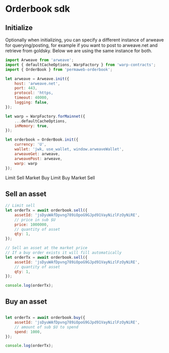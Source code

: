 # Orderbook sdk

## Initialize

Optionally when initializing, you can specify a different instance of arweave for querying/posting, for example if you want to post to arweave.net and retrieve from goldsky. Below we are using the same instance for both.

```js
import Arweave from 'arweave';
import { defaultCacheOptions, WarpFactory } from 'warp-contracts';
import { OrderBook } from 'permaweb-orderbook';

let arweave = Arweave.init({
	host: 'arweave.net',
	port: 443,
	protocol: 'https,
	timeout: 40000,
	logging: false,
});

let warp = WarpFactory.forMainnet({
	...defaultCacheOptions,
	inMemory: true,
});

let orderbook = OrderBook.init({
	currency: 'U',
	wallet: 'jwk, use_wallet, window.arweaveWallet',
	arweaveGet: arweave,
	arweavePost: arweave,
	warp: warp
});
```

Limit Sell Market Buy
Limit Buy Market Sell


## Sell an asset

```js
// Limit sell
let orderTx = await orderbook.sell({
	assetId: 'jsDyuWAfDpvng789iOpoG9GJpd91VayNizlFzOyNiRE',
	// price in sub $U
	price: 1000000,
	// quantity of asset
	qty: 1,
});

// Sell an asset at the market price
// If a buy order exists it will fill automatically
let orderTx = await orderbook.sell({
	assetId: 'jsDyuWAfDpvng789iOpoG9GJpd91VayNizlFzOyNiRE',
	// quantity of asset
	qty: 1,
});

console.log(orderTx);
```

## Buy an asset

```js

let orderTx = await orderbook.buy({
	assetId: 'jsDyuWAfDpvng789iOpoG9GJpd91VayNizlFzOyNiRE',
	// amount of sub $U to spend
	spend: 1000,
});

console.log(orderTx);
```
